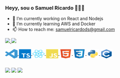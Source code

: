 ### Heyy, sou o Samuel Ricardo 👷‍♂️👋

- 🔭 I’m currently working on React and Nodejs
- 🌱 I’m currently learning AWS and Docker
- 📫 How to reach me: samuelricardods@gmail.com 
 <div>
  <a href="https://github.com/SamuelRicardoDS">
  <img height="180em" src="https://github-readme-stats-sigma-five.vercel.app/api?username=SamuelRicardoDS&show_icons=true&theme=dark&include_all_commits=true&count_private=true"/>
  <img height="180em" src="https://github-readme-stats-sigma-five.vercel.app/api/top-langs/?username=SamuelRicardoDS&layout=compact&langs_count=7&theme=dark"/>
 <div>
    
 <div style="display: inline_block"><br>
  <img align="center" alt="samu-Ts" height="30" width="40" src="https://raw.githubusercontent.com/devicons/devicon/master/icons/vscode/vscode-plain.svg">
  <img align="center" alt="samu-Ts" height="30" width="40" src="https://raw.githubusercontent.com/devicons/devicon/master/icons/typescript/typescript-plain.svg">
  <img align="center" alt="samu-React" height="30" width="40" src="https://raw.githubusercontent.com/devicons/devicon/master/icons/react/react-original.svg">
  <img align="center" alt="samu-Js" height="30" width="40" src="https://raw.githubusercontent.com/devicons/devicon/master/icons/javascript/javascript-plain.svg">
  <img align="center" alt="samu-HTML" height="30" width="40" src="https://raw.githubusercontent.com/devicons/devicon/master/icons/html5/html5-original.svg">
  <img align="center" alt="samu-CSS" height="30" width="40" src="https://raw.githubusercontent.com/devicons/devicon/master/icons/css3/css3-original.svg">
  <img align="center" alt="samu-Python" height="30" width="40" src="https://raw.githubusercontent.com/devicons/devicon/master/icons/python/python-original.svg">
  <img align="center" alt="samu-Csharp" height="30" width="40" src="https://raw.githubusercontent.com/devicons/devicon/master/icons/c/c-original.svg">
</div>
  
  ##
  
  <div> 
  <a href="https://instagram.com/http_sricardo" target="_blank"><img src="https://img.shields.io/badge/-Instagram-%23E4405F?style=for-the-badge&logo=instagram&logoColor=white" target="_blank"></a>
  <a href = "mailto:samuelricardods@gmail.com"><img src="https://img.shields.io/badge/-Gmail-%23333?style=for-the-badge&logo=gmail&logoColor=white" target="_blank"></a>
   <a href="https://www.linkedin.com/in/samuel-ricardo-dias-da-silva-baab53222/" target="_blank"><img src="https://img.shields.io/badge/-LinkedIn-%230077B5?style=for-the-badge&logo=linkedin&logoColor=white" target="_blank"></a> 
   
 
</div>
   
   


